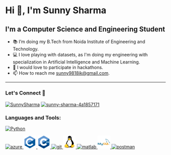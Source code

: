 # Hi 👋, I'm Sunny Sharma


## I'm a Computer Science and Engineering Student  

- 📚 I’m doing my B.Tech from Noida Institute of Engineering and Technology.
- 💻 I love playing with datasets, as I'm doing my engineering with specialization in Artificial Intelligence and Machine Learning.
- 💞️ I would love to participate in hackathons.
- 📫 How to reach me sunny9818ik@gmail.com.  


- - -


### Let's Connect 🤝
<p align="left">
<a href="https://twitter.com/SunnySh9818" target="blank"><img align="center" src="https://raw.githubusercontent.com/rahuldkjain/github-profile-readme-generator/master/src/images/icons/Social/twitter.svg" alt="SunnySharma" height="30" width="40" /></a>
<a href="https://www.linkedin.com/in/sunny-sharma-4a1857171/" target="blank"><img align="center" src="https://raw.githubusercontent.com/rahuldkjain/github-profile-readme-generator/master/src/images/icons/Social/linked-in-alt.svg" alt="sunny-sharma-4a1857171" height="30" width="40" /></a>
</p>


### Languages and Tools:
<p align="left"> <a href="https://www.python.org/" target="_blank" rel="noreferrer"> <img src="https://www.vectorlogo.zone/logos/python/python-icon.svg" alt="Python" width="40" height="40"/> </a> </p> <a href="https://azure.microsoft.com/en-in/" target="_blank" rel="noreferrer"> <img src="https://www.vectorlogo.zone/logos/microsoft_azure/microsoft_azure-icon.svg" alt="azure" width="40" height="40"/> </a> <a href="https://www.cprogramming.com/" target="_blank" rel="noreferrer"> <img src="https://raw.githubusercontent.com/devicons/devicon/master/icons/c/c-original.svg" alt="c" width="40" height="40"/> </a> <a href="https://www.w3schools.com/cpp/" target="_blank" rel="noreferrer"> <img src="https://raw.githubusercontent.com/devicons/devicon/master/icons/cplusplus/cplusplus-original.svg" alt="cplusplus" width="40" height="40"/> </a> <a href="https://git-scm.com/" target="_blank" rel="noreferrer"> <img src="https://www.vectorlogo.zone/logos/git-scm/git-scm-icon.svg" alt="git" width="40" height="40"/> </a> <a href="https://www.linux.org/" target="_blank" rel="noreferrer"> <img src="https://raw.githubusercontent.com/devicons/devicon/master/icons/linux/linux-original.svg" alt="linux" width="40" height="40"/> </a> <a href="https://www.mathworks.com/" target="_blank" rel="noreferrer"> <img src="https://upload.wikimedia.org/wikipedia/commons/2/21/Matlab_Logo.png" alt="matlab" width="40" height="40"/> </a> <a href="https://www.mysql.com/" target="_blank" rel="noreferrer"> <img src="https://raw.githubusercontent.com/devicons/devicon/master/icons/mysql/mysql-original-wordmark.svg" alt="mysql" width="40" height="40"/> </a> <a href="https://postman.com" target="_blank" rel="noreferrer"> <img src="https://www.vectorlogo.zone/logos/getpostman/getpostman-icon.svg" alt="postman" width="40" height="40"/> </a> </p>
